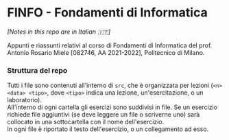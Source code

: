 # FINFO - Fondamenti di Informatica

_[Notes in this repo are in Italian :it:]_

Appunti e riassunti relativi al corso di Fondamenti di Informatica del prof. Antonio Rosario Miele [082746, AA 2021-2022], Politecnico di Milano.

### Struttura del repo

Tutti i file sono contenuti all'interno di `src`, che è organizzata per lezioni (`<n> <data> <tipo>`, dove `<tipo>` indica una lezione, un'esercitazione, o un laboratorio).  
All'interno di ogni cartella gli esercizi sono suddivisi in file. Se un esercizio richiede file aggiuntivi (se deve leggere un file o scriverne uno) sarà collocato in una sottocartella con il nome dell'esercizio.  
In ogni file è riportato il testo dell'esercizio, o un collegamento ad esso.
